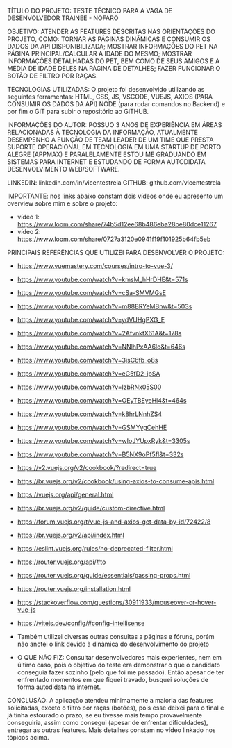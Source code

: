 TÍTULO DO PROJETO: TESTE TÉCNICO PARA A VAGA DE DESENVOLVEDOR TRAINEE - NOFARO

OBJETIVO: ATENDER AS FEATURES DESCRITAS NAS ORIENTAÇÕES DO PROJETO, COMO: TORNAR AS PÁGINAS DINÂMICAS E CONSUMIR OS DADOS DA API DISPONIBILIZADA; MOSTRAR INFORMAÇÕES DO PET NA PÁGINA PRINCIPAL/CALCULAR A IDADE DO MESMO; MOSTRAR INFORMAÇÕES DETALHADAS DO PET, BEM COMO DE SEUS AMIGOS E A MÉDIA DE IDADE DELES NA PÁGINA DE DETALHES; FAZER FUNCIONAR O BOTÃO DE FILTRO POR RAÇAS.

TECNOLOGIAS UTILIZADAS: O projeto foi desenvolvido utilizando as seguintes ferramentas: HTML, CSS, JS, VSCODE, VUEJS, AXIOS (PARA CONSUMIR OS DADOS DA API) NODE (para rodar comandos no Backend) e por fim o GIT para subir o repositório ao GITHUB.

INFORMAÇÕES DO AUTOR: POSSUO 3 ANOS DE EXPERIÊNCIA EM ÁREAS RELACIONADAS À TECNOLOGIA DA INFORMAÇÃO, ATUALMENTE DESEMPENHO A FUNÇÃO DE TEAM LEADER DE UM TIME QUE PRESTA SUPORTE OPERACIONAL EM TECNOLOGIA EM UMA STARTUP DE PORTO ALEGRE (APPMAX) E PARALELAMENTE ESTOU ME GRADUANDO EM SISTEMAS PARA INTERNET E ESTUDANDO DE FORMA AUTODIDATA DESENVOLVIMENTO WEB/SOFTWARE.

LINKEDIN: linkedin.com/in/vicentestrela
GITHUB: github.com/vicentestrela

IMPORTANTE: nos links abaixo constam dois vídeos onde eu apresento um overview sobre mim e sobre o projeto: 
- vídeo 1: https://www.loom.com/share/74b5d12ee68b486eba28be80dce11267
- vídeo 2: https://www.loom.com/share/0727a3120e0941f19f101925b64fb5eb


PRINCIPAIS REFERÊNCIAS QUE UTILIZEI PARA DESENVOLVER O PROJETO:
- https://www.vuemastery.com/courses/intro-to-vue-3/
- https://www.youtube.com/watch?v=kmsM_hHrDHE&t=571s
- https://www.youtube.com/watch?v=cSa-SMVMGsE
- https://www.youtube.com/watch?v=m88BRYeMBnw&t=503s
- https://www.youtube.com/watch?v=ydVUHgPXG_E
- https://www.youtube.com/watch?v=2AfvnktX61A&t=178s
- https://www.youtube.com/watch?v=NNlhPxAA6lo&t=646s
- https://www.youtube.com/watch?v=3jsC6fb_o8s
- https://www.youtube.com/watch?v=eG5fD2-ipSA
- https://www.youtube.com/watch?v=lzbRNx05S00
- https://www.youtube.com/watch?v=OEyTBEyeHl4&t=464s
- https://www.youtube.com/watch?v=k8hrLNnhZS4
- https://www.youtube.com/watch?v=GSMYygCehHE
- https://www.youtube.com/watch?v=wIoJYUpxRyk&t=3305s
- https://www.youtube.com/watch?v=B5NX9oPf5fI&t=332s

- https://v2.vuejs.org/v2/cookbook/?redirect=true
- https://br.vuejs.org/v2/cookbook/using-axios-to-consume-apis.html
- https://vuejs.org/api/general.html
- https://br.vuejs.org/v2/guide/custom-directive.html
- https://forum.vuejs.org/t/vue-js-and-axios-get-data-by-id/72422/8
- https://br.vuejs.org/v2/api/index.html
- https://eslint.vuejs.org/rules/no-deprecated-filter.html
- https://router.vuejs.org/api/#to
- https://router.vuejs.org/guide/essentials/passing-props.html
- https://router.vuejs.org/installation.html
- https://stackoverflow.com/questions/30911933/mouseover-or-hover-vue-js
- https://vitejs.dev/config/#config-intellisense

- Também utilizei diversas outras consultas a páginas e fóruns, porém não anotei o link devido à dinâmica do desenvolvimento do projeto

- O QUE NÃO FIZ: Consultar desenvolvedores mais experientes, nem em último caso, pois o objetivo do teste era demonstrar o que o candidato conseguia fazer sozinho (pelo que foi me passado). Então apesar de ter enfrentado momentos em que fiquei travado, busquei soluções de forma autodidata na internet. 


CONCLUSÃO: A aplicação atendeu minimamente a maioria das features solicitadas, exceto o filtro por raças (botões), pois esse deixei para o final e já tinha estourado o prazo, se eu tivesse mais tempo provavelmente conseguiria, assim como consegui (apesar de enfrentar dificuldades), entregar as outras features. Mais detalhes constam no vídeo linkado nos tópicos acima.